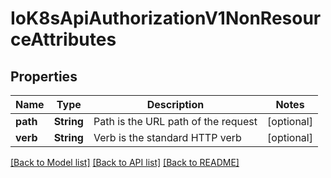 # IoK8sApiAuthorizationV1NonResourceAttributes

## Properties
Name | Type | Description | Notes
------------ | ------------- | ------------- | -------------
**path** | **String** | Path is the URL path of the request | [optional] 
**verb** | **String** | Verb is the standard HTTP verb | [optional] 

[[Back to Model list]](../README.md#documentation-for-models) [[Back to API list]](../README.md#documentation-for-api-endpoints) [[Back to README]](../README.md)


